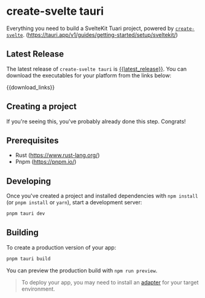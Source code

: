 # create-svelte tauri

Everything you need to build a SvelteKit Tuari project, powered by [`create-svelte`]([https://github.com/sveltejs/kit/tree/master/packages/create-svelte](https://tauri.app/v1/guides/getting-started/setup/sveltekit)).
(https://tauri.app/v1/guides/getting-started/setup/sveltekit/)

## Latest Release

The latest release of `create-svelte tauri` is [{{latest_release}}](https://github.com/your-repo/releases/latest). You can download the executables for your platform from the links below:

{{download_links}}

## Creating a project

If you're seeing this, you've probably already done this step. Congrats!

## Prerequisites

- Rust (https://www.rust-lang.org/)
- Pnpm (https://pnpm.io/)

## Developing

Once you've created a project and installed dependencies with `npm install` (or `pnpm install` or `yarn`), start a development server:

```bash
pnpm tauri dev
```

## Building

To create a production version of your app:

```bash
pnpm tauri build
```

You can preview the production build with `npm run preview`.

> To deploy your app, you may need to install an [adapter](https://kit.svelte.dev/docs/adapters) for your target environment.
